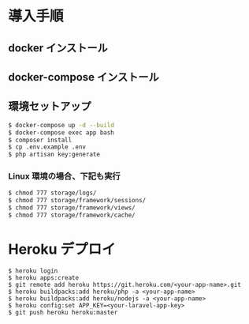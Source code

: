 # 導入手順

## docker インストール

## docker-compose インストール

## 環境セットアップ
```bash
$ docker-compose up -d --build
$ docker-compose exec app bash
$ composer install
$ cp .env.example .env
$ php artisan key:generate
```

### Linux 環境の場合、下記も実行
```bash
$ chmod 777 storage/logs/
$ chmod 777 storage/framework/sessions/
$ chmod 777 storage/framework/views/
$ chmod 777 storage/framework/cache/
```

# Heroku デプロイ
```
$ heroku login
$ heroku apps:create
$ git remote add heroku https://git.heroku.com/<your-app-name>.git
$ heroku buildpacks:add heroku/php -a <your-app-name>
$ heroku buildpacks:add heroku/nodejs -a <your-app-name>
$ heroku config:set APP_KEY=<your-laravel-app-key>
$ git push heroku heroku:master
```
